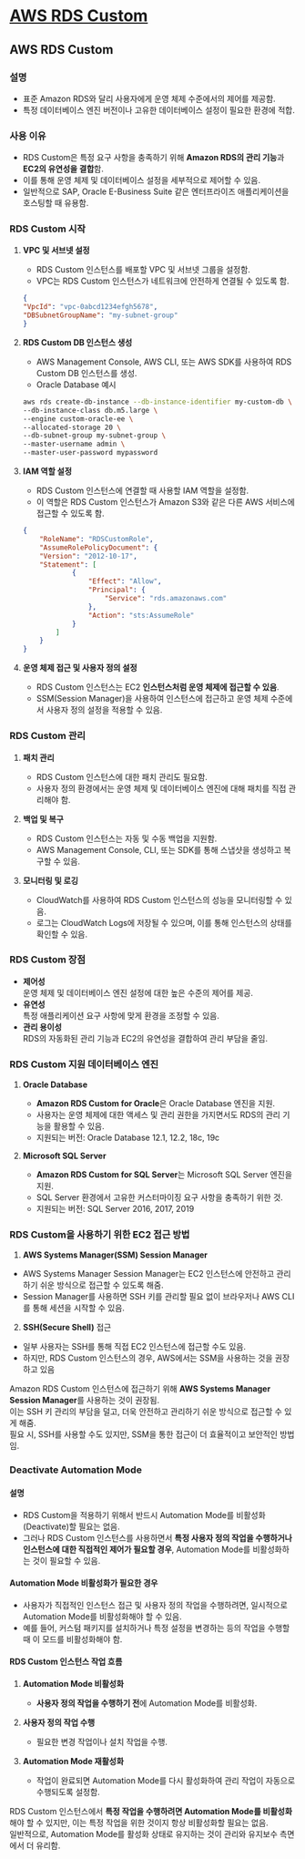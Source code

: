 # [AWS RDS Custom](https://docs.aws.amazon.com/ko_kr/AmazonRDS/latest/UserGuide/rds-custom.html)

## AWS RDS Custom

### 설명

* 표준 Amazon RDS와 달리 사용자에게 운영 체제 수준에서의 제어를 제공함.  
* 특정 데이터베이스 엔진 버전이나 고유한 데이터베이스 설정이 필요한 환경에 적합.

### 사용 이유

* RDS Custom은 특정 요구 사항을 충족하기 위해 **Amazon RDS의 관리 기능**과 **EC2의 유연성을 결합**함.  
* 이를 통해 운영 체제 및 데이터베이스 설정을 세부적으로 제어할 수 있음.  
* 일반적으로 SAP, Oracle E-Business Suite 같은 엔터프라이즈 애플리케이션을 호스팅할 때 유용함.

### RDS Custom 시작

1. **VPC 및 서브넷 설정**  
    * RDS Custom 인스턴스를 배포할 VPC 및 서브넷 그룹을 설정함.  
    * VPC는 RDS Custom 인스턴스가 네트워크에 안전하게 연결될 수 있도록 함.

    ```json
    {
    "VpcId": "vpc-0abcd1234efgh5678",
    "DBSubnetGroupName": "my-subnet-group"
    }
    ```

2. **RDS Custom DB 인스턴스 생성**
    * AWS Management Console, AWS CLI, 또는 AWS SDK를 사용하여 RDS Custom DB 인스턴스를 생성.
    * Oracle Database 예시
    ```bash
    aws rds create-db-instance --db-instance-identifier my-custom-db \
    --db-instance-class db.m5.large \
    --engine custom-oracle-ee \
    --allocated-storage 20 \
    --db-subnet-group my-subnet-group \
    --master-username admin \
    --master-user-password mypassword
    ```

3. **IAM 역할 설정**
    * RDS Custom 인스턴스에 연결할 때 사용할 IAM 역할을 설정함.  
    * 이 역할은 RDS Custom 인스턴스가 Amazon S3와 같은 다른 AWS 서비스에 접근할 수 있도록 함.
    ```json
    {
        "RoleName": "RDSCustomRole",
        "AssumeRolePolicyDocument": {
        "Version": "2012-10-17",
        "Statement": [
                {
                    "Effect": "Allow",
                    "Principal": {
                        "Service": "rds.amazonaws.com"
                    },
                    "Action": "sts:AssumeRole"
                }
            ]
        }
    }
    ```

4. **운영 체제 접근 및 사용자 정의 설정**
    * RDS Custom 인스턴스는 EC2 **인스턴스처럼 운영 체제에 접근할 수 있음**.  
    * SSM(Session Manager)을 사용하여 인스턴스에 접근하고 운영 체제 수준에서 사용자 정의 설정을 적용할 수 있음.

### RDS Custom 관리
1. **패치 관리**  
    * RDS Custom 인스턴스에 대한 패치 관리도 필요함.  
    * 사용자 정의 환경에서는 운영 체제 및 데이터베이스 엔진에 대해 패치를 직접 관리해야 함.

2. **백업 및 복구**
    * RDS Custom 인스턴스는 자동 및 수동 백업을 지원함.  
    * AWS Management Console, CLI, 또는 SDK를 통해 스냅샷을 생성하고 복구할 수 있음.

3. **모니터링 및 로깅**
    * CloudWatch를 사용하여 RDS Custom 인스턴스의 성능을 모니터링할 수 있음.  
    * 로그는 CloudWatch Logs에 저장될 수 있으며, 이를 통해 인스턴스의 상태를 확인할 수 있음.

### RDS Custom 장점

* **제어성**  
운영 체제 및 데이터베이스 엔진 설정에 대한 높은 수준의 제어를 제공.
* **유연성**  
특정 애플리케이션 요구 사항에 맞게 환경을 조정할 수 있음.
* **관리 용이성**  
RDS의 자동화된 관리 기능과 EC2의 유연성을 결합하여 관리 부담을 줄임.

### RDS Custom 지원 데이터베이스 엔진

1. **Oracle Database**  
    * **Amazon RDS Custom for Oracle**은 Oracle Database 엔진을 지원.  
    * 사용자는 운영 체제에 대한 액세스 및 관리 권한을 가지면서도 RDS의 관리 기능을 활용할 수 있음.  
    * 지원되는 버전: Oracle Database 12.1, 12.2, 18c, 19c

2. **Microsoft SQL Server**  
    * **Amazon RDS Custom for SQL Server**는 Microsoft SQL Server 엔진을 지원.  
    * SQL Server 환경에서 고유한 커스터마이징 요구 사항을 충족하기 위한 것.
    * 지원되는 버전: SQL Server 2016, 2017, 2019

### RDS Custom을 사용하기 위한 EC2 접근 방법

1. **AWS Systems Manager(SSM) Session Manager**

* AWS Systems Manager Session Manager는 EC2 인스턴스에 안전하고 관리하기 쉬운 방식으로 접근할 수 있도록 해줌.  
* Session Manager를 사용하면 SSH 키를 관리할 필요 없이 브라우저나 AWS CLI를 통해 세션을 시작할 수 있음.

2. **SSH(Secure Shell)** 접근

* 일부 사용자는 SSH를 통해 직접 EC2 인스턴스에 접근할 수도 있음.  
* 하지만, RDS Custom 인스턴스의 경우, AWS에서는 SSM을 사용하는 것을 권장하고 있음

Amazon RDS Custom 인스턴스에 접근하기 위해 **AWS Systems Manager Session Manager**를 사용하는 것이 권장됨.  
이는 SSH 키 관리의 부담을 덜고, 더욱 안전하고 관리하기 쉬운 방식으로 접근할 수 있게 해줌.  
필요 시, SSH를 사용할 수도 있지만, SSM을 통한 접근이 더 효율적이고 보안적인 방법임.

### Deactivate Automation Mode

#### 설명

* RDS Custom을 적용하기 위해서 반드시 Automation Mode를 비활성화(Deactivate)할 필요는 없음.  
* 그러나 RDS Custom 인스턴스를 사용하면서 **특정 사용자 정의 작업을 수행하거나 인스턴스에 대한 직접적인 제어가 필요할 경우**, Automation Mode를 비활성화하는 것이 필요할 수 있음.

#### Automation Mode 비활성화가 필요한 경우

* 사용자가 직접적인 인스턴스 접근 및 사용자 정의 작업을 수행하려면, 일시적으로 Automation Mode를 비활성화해야 할 수 있음.  
* 예를 들어, 커스텀 패키지를 설치하거나 특정 설정을 변경하는 등의 작업을 수행할 때 이 모드를 비활성화해야 함.

#### RDS Custom 인스턴스 작업 흐름

1. **Automation Mode 비활성화**

    * **사용자 정의 작업을 수행하기 전**에 Automation Mode를 비활성화.

2. **사용자 정의 작업 수행**

    * 필요한 변경 작업이나 설치 작업을 수행.

3. **Automation Mode 재활성화**

    * 작업이 완료되면 Automation Mode를 다시 활성화하여 관리 작업이 자동으로 수행되도록 설정함.

RDS Custom 인스턴스에서 **특정 작업을 수행하려면 Automation Mode를 비활성화**해야 할 수 있지만, 이는 특정 작업을 위한 것이지 항상 비활성화할 필요는 없음.  
일반적으로, Automation Mode를 활성화 상태로 유지하는 것이 관리와 유지보수 측면에서 더 유리함.